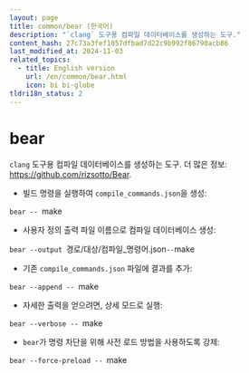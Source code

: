 ```yaml
---
layout: page
title: common/bear (한국어)
description: "`clang` 도구용 컴파일 데이터베이스를 생성하는 도구."
content_hash: 27c73a3fef1057dfbad7d22c9b992f86790acb86
last_modified_at: 2024-11-03
related_topics:
  - title: English version
    url: /en/common/bear.html
    icon: bi bi-globe
tldri18n_status: 2
---
```

# bear

`clang` 도구용 컴파일 데이터베이스를 생성하는 도구.
더 많은 정보: <https://github.com/rizsotto/Bear>.

- 빌드 명령을 실행하여 `compile_commands.json`을 생성:

`bear -- `<span class="tldr-var badge badge-pill bg-dark-lm bg-white-dm text-white-lm text-dark-dm font-weight-bold">make</span>

- 사용자 정의 출력 파일 이름으로 컴파일 데이터베이스 생성:

`bear --output `<span class="tldr-var badge badge-pill bg-dark-lm bg-white-dm text-white-lm text-dark-dm font-weight-bold">경로/대상/컴파일_명령어.json</span>` -- `<span class="tldr-var badge badge-pill bg-dark-lm bg-white-dm text-white-lm text-dark-dm font-weight-bold">make</span>

- 기존 `compile_commands.json` 파일에 결과를 추가:

`bear --append -- `<span class="tldr-var badge badge-pill bg-dark-lm bg-white-dm text-white-lm text-dark-dm font-weight-bold">make</span>

- 자세한 출력을 얻으려면, 상세 모드로 실행:

`bear --verbose -- `<span class="tldr-var badge badge-pill bg-dark-lm bg-white-dm text-white-lm text-dark-dm font-weight-bold">make</span>

- `bear`가 명령 차단을 위해 사전 로드 방법을 사용하도록 강제:

`bear --force-preload -- `<span class="tldr-var badge badge-pill bg-dark-lm bg-white-dm text-white-lm text-dark-dm font-weight-bold">make</span>
